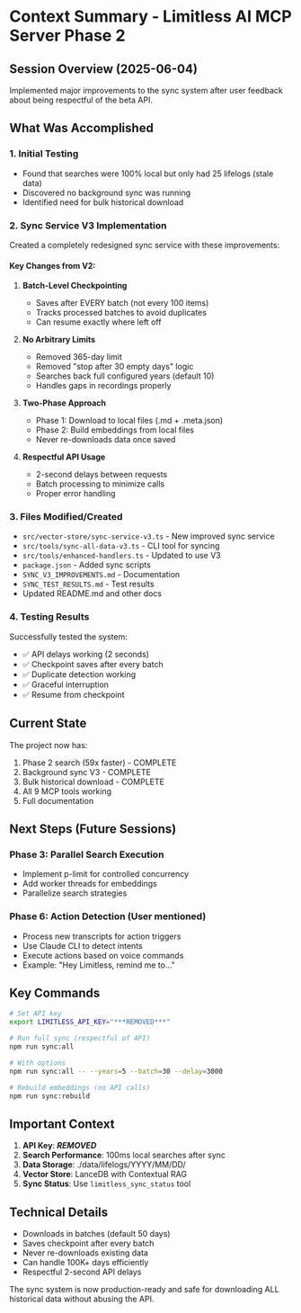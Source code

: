 # Context Summary - Limitless AI MCP Server Phase 2

## Session Overview (2025-06-04)

Implemented major improvements to the sync system after user feedback about being respectful of the beta API.

## What Was Accomplished

### 1. Initial Testing

- Found that searches were 100% local but only had 25 lifelogs (stale data)
- Discovered no background sync was running
- Identified need for bulk historical download

### 2. Sync Service V3 Implementation

Created a completely redesigned sync service with these improvements:

#### Key Changes from V2:

1. **Batch-Level Checkpointing**

   - Saves after EVERY batch (not every 100 items)
   - Tracks processed batches to avoid duplicates
   - Can resume exactly where left off

2. **No Arbitrary Limits**

   - Removed 365-day limit
   - Removed "stop after 30 empty days" logic
   - Searches back full configured years (default 10)
   - Handles gaps in recordings properly

3. **Two-Phase Approach**

   - Phase 1: Download to local files (.md + .meta.json)
   - Phase 2: Build embeddings from local files
   - Never re-downloads data once saved

4. **Respectful API Usage**
   - 2-second delays between requests
   - Batch processing to minimize calls
   - Proper error handling

### 3. Files Modified/Created

- `src/vector-store/sync-service-v3.ts` - New improved sync service
- `src/tools/sync-all-data-v3.ts` - CLI tool for syncing
- `src/tools/enhanced-handlers.ts` - Updated to use V3
- `package.json` - Added sync scripts
- `SYNC_V3_IMPROVEMENTS.md` - Documentation
- `SYNC_TEST_RESULTS.md` - Test results
- Updated README.md and other docs

### 4. Testing Results

Successfully tested the system:

- ✅ API delays working (2 seconds)
- ✅ Checkpoint saves after every batch
- ✅ Duplicate detection working
- ✅ Graceful interruption
- ✅ Resume from checkpoint

## Current State

The project now has:

1. Phase 2 search (59x faster) - COMPLETE
2. Background sync V3 - COMPLETE
3. Bulk historical download - COMPLETE
4. All 9 MCP tools working
5. Full documentation

## Next Steps (Future Sessions)

### Phase 3: Parallel Search Execution

- Implement p-limit for controlled concurrency
- Add worker threads for embeddings
- Parallelize search strategies

### Phase 6: Action Detection (User mentioned)

- Process new transcripts for action triggers
- Use Claude CLI to detect intents
- Execute actions based on voice commands
- Example: "Hey Limitless, remind me to..."

## Key Commands

```bash
# Set API key
export LIMITLESS_API_KEY="***REMOVED***"

# Run full sync (respectful of API)
npm run sync:all

# With options
npm run sync:all -- --years=5 --batch=30 --delay=3000

# Rebuild embeddings (no API calls)
npm run sync:rebuild
```

## Important Context

1. **API Key**: ***REMOVED***
2. **Search Performance**: 100ms local searches after sync
3. **Data Storage**: ./data/lifelogs/YYYY/MM/DD/
4. **Vector Store**: LanceDB with Contextual RAG
5. **Sync Status**: Use `limitless_sync_status` tool

## Technical Details

- Downloads in batches (default 50 days)
- Saves checkpoint after every batch
- Never re-downloads existing data
- Can handle 100K+ days efficiently
- Respectful 2-second API delays

The sync system is now production-ready and safe for downloading ALL historical data without abusing the API.
